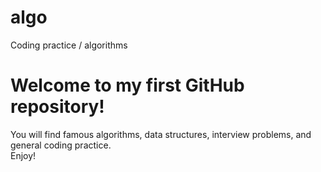 # algo
Coding practice / algorithms

# Welcome to my first GitHub repository! 
You will find famous algorithms, data structures, interview problems, and general coding practice.   
Enjoy! 
